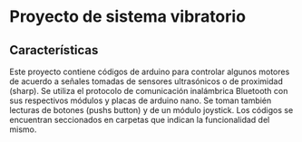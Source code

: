 # Proyecto de sistema vibratorio

## Características
Este proyecto contiene códigos de arduino para controlar algunos motores de acuerdo a señales tomadas de sensores ultrasónicos o de proximidad (sharp). Se utiliza el protocolo de comunicación inalámbrica Bluetooth con sus respectivos módulos y placas de arduino nano. Se toman también lecturas de botones (pushs button) y de un módulo joystick. Los códigos se encuentran seccionados en carpetas que indican la funcionalidad del mismo.
